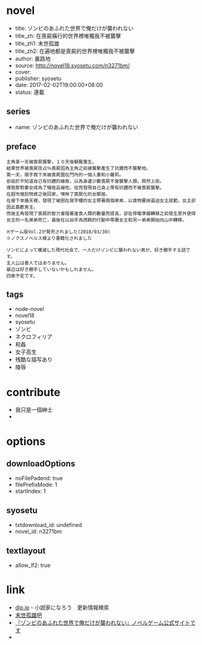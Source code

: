# novel

- title: ゾンビのあふれた世界で俺だけが襲われない
- title_zh: 在喪屍橫行的世界裡唯獨我不被襲擊
- title_zh1: 末世孤雄
- title_zh2: 在遍地都是喪屍的世界裡唯獨我不被襲擊
- author: 裏路地
- source: http://novel18.syosetu.com/n3271bm/
- cover:
- publisher: syosetu
- date: 2017-02-02T19:00:00+08:00
- status: 連載

## series

- name: ゾンビのあふれた世界で俺だけが襲われない

## preface


```
主角某一天被喪屍襲擊，１０天後蘇醒重生。
結果世界被喪屍攻占％喪屍因為主角之前被襲擊產生了抗體而不襲擊他。
第一天，順手救下來被喪屍圍在門內的一個人妻和小蘿莉。
卻由於不知道自己有抗體的緣故，以為身邊少數喪屍不會襲擊人類，貿然上街。
導致那對妻女成為了犧牲品被吃。從而發現自己身上帶有抗體而不被喪屍襲擊。
在超市搜刮物資之後回家，嘿咻了喪屍化的女鄰居。
在接下來幾天裡，發現了被困在寫字樓的女主帶著兩個弟弟，以食物要挾逼迫女主就範，女主卻因此喜歡男主。
而後主角發現了喪屍的智力會隨著進食人類的數量而提高，卻在停電準備轉移之前發生意外使得女主的一名弟弟死亡，最後在以凶手為誘餌的行動中帶著女主和另一弟弟開始向山中轉移。

※ゲーム版Vol.2が発売されました(2018/03/30)
※ノクスノベルス様より書籍化されました

ゾンビによって壊滅した現代社会で、一人だけゾンビに襲われない男が、好き勝手する話です。
主人公は善人ではありません。
最近は好き勝手していないかもしれません。
四章予定です。
```

## tags

- node-novel
- novel18
- syosetu
- ゾンビ
- ネクロフィリア
- 和姦
- 女子高生
- 残酷な描写あり
- 陵辱

# contribute

- 我只是一個紳士
- 

# options

## downloadOptions

- noFilePadend: true
- filePrefixMode: 1
- startIndex: 1

## syosetu

- txtdownload_id: undefined
- novel_id: n3271bm

## textlayout

- allow_lf2: true

# link

- [dip.jp](https://narou18.nar.jp/search.php?text=%E3%82%BE%E3%83%B3%E3%83%93%E3%81%AE%E3%81%82%E3%81%B5%E3%82%8C%E3%81%9F%E4%B8%96%E7%95%8C%E3%81%A7%E4%BF%BA%E3%81%A0%E3%81%91%E3%81%8C%E8%A5%B2%E3%82%8F%E3%82%8C%E3%81%AA%E3%81%84&novel=all&genre=all&new_genre=all&length=0&down=0&up=100) - 小説家になろう　更新情報検索
- [末世孤雄吧](https://tieba.baidu.com/f?kw=%E6%9C%AB%E4%B8%96%E5%AD%A4%E9%9B%84&ie=utf-8&tp=0 "")
- [『ゾンビのあふれた世界で俺だけが襲われない』ノベルゲーム公式サイトです](http://www.spermation.net/seacoxx/zombie/index.html)
- 



